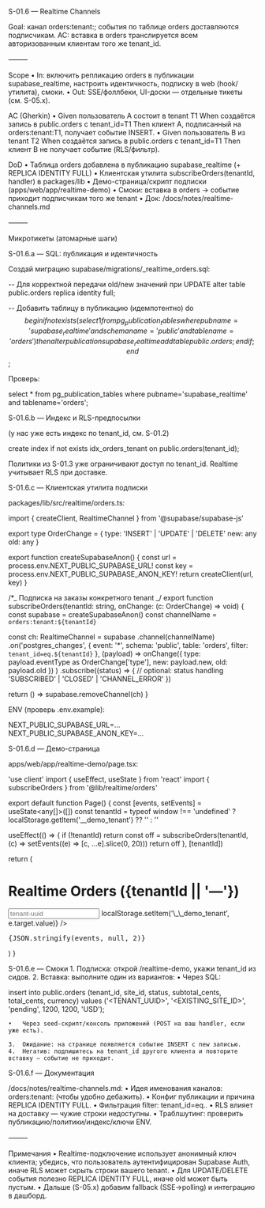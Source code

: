S-01.6 — Realtime Channels

Goal: канал orders:tenant:<id>; события по таблице orders доставляются подписчикам.
AC: вставка в orders транслируется всем авторизованным клиентам того же tenant_id.

⸻

Scope
• In: включить репликацию orders в публикации supabase_realtime, настроить идентичность, подписку в web (hook/утилита), смоки.
• Out: SSE/фоллбеки, UI-доски — отдельные тикеты (см. S-05.x).

AC (Gherkin)
• Given пользователь A состоит в tenant T1
When создаётся запись в public.orders с tenant_id=T1
Then клиент A, подписанный на orders:tenant:T1, получает событие INSERT.
• Given пользователь B из tenant T2
When создаётся запись в public.orders с tenant_id=T1
Then клиент B не получает событие (RLS/фильтр).

DoD
• Таблица orders добавлена в публикацию supabase_realtime (+ REPLICA IDENTITY FULL)
• Клиентская утилита subscribeOrders(tenantId, handler) в packages/lib
• Демо-страница/скрипт подписки (apps/web/app/realtime-demo)
• Смоки: вставка в orders → событие приходит подписчикам того же tenant
• Док: /docs/notes/realtime-channels.md

⸻

Микротикеты (атомарные шаги)

S-01.6.a — SQL: публикация и идентичность

Создай миграцию supabase/migrations/<ts>\_realtime_orders.sql:

-- Для корректной передачи old/new значений при UPDATE
alter table public.orders replica identity full;

-- Добавить таблицу в публикацию (идемпотентно)
do $$
begin
  if not exists (
    select 1 from pg_publication_tables
    where pubname = 'supabase_realtime' and schemaname='public' and tablename='orders'
  ) then
    alter publication supabase_realtime add table public.orders;
  end if;
end $$;

Проверь:

select \* from pg_publication_tables where pubname='supabase_realtime' and tablename='orders';

S-01.6.b — Индекс и RLS-предпосылки

(у нас уже есть индекс по tenant_id, см. S-01.2)

create index if not exists idx_orders_tenant on public.orders(tenant_id);

Политики из S-01.3 уже ограничивают доступ по tenant_id. Realtime учитывает RLS при доставке.

S-01.6.c — Клиентская утилита подписки

packages/lib/src/realtime/orders.ts:

import { createClient, RealtimeChannel } from '@supabase/supabase-js'

export type OrderChange = {
type: 'INSERT' | 'UPDATE' | 'DELETE'
new: any
old: any
}

export function createSupabaseAnon() {
const url = process.env.NEXT_PUBLIC_SUPABASE_URL!
const key = process.env.NEXT_PUBLIC_SUPABASE_ANON_KEY!
return createClient(url, key)
}

/\*_ Подписка на заказы конкретного tenant _/
export function subscribeOrders(tenantId: string, onChange: (c: OrderChange) => void) {
const supabase = createSupabaseAnon()
const channelName = `orders:tenant:${tenantId}`

const ch: RealtimeChannel = supabase
.channel(channelName)
.on('postgres_changes',
{ event: '\*', schema: 'public', table: 'orders', filter: `tenant_id=eq.${tenantId}` },
(payload) => onChange({ type: payload.eventType as OrderChange['type'], new: payload.new, old: payload.old })
)
.subscribe((status) => {
// optional: status handling 'SUBSCRIBED' | 'CLOSED' | 'CHANNEL_ERROR'
})

return () => supabase.removeChannel(ch)
}

ENV (проверь .env.example):

NEXT_PUBLIC_SUPABASE_URL=...
NEXT_PUBLIC_SUPABASE_ANON_KEY=...

S-01.6.d — Демо-страница

apps/web/app/realtime-demo/page.tsx:

'use client'
import { useEffect, useState } from 'react'
import { subscribeOrders } from '@lib/realtime/orders'

export default function Page() {
const [events, setEvents] = useState<any[]>([])
const tenantId = typeof window !== 'undefined' ? localStorage.getItem('\_\_demo_tenant') ?? '' : ''

useEffect(() => {
if (!tenantId) return
const off = subscribeOrders(tenantId, (c) => setEvents((e) => [c, ...e].slice(0, 20)))
return off
}, [tenantId])

return (
<div className="p-6 space-y-3">
<h1 className="text-lg font-semibold">Realtime Orders ({tenantId || '—'})</h1>
<input
className="border rounded px-2 py-1 text-sm"
placeholder="tenant-uuid"
defaultValue={tenantId}
onBlur={(e) => localStorage.setItem('\_\_demo_tenant', e.target.value)}
/>
<pre className="text-xs overflow-auto max-h-[50vh] border rounded p-3 bg-black text-white">
{JSON.stringify(events, null, 2)}
</pre>
</div>
)
}

S-01.6.e — Смоки 1. Подписка: открой /realtime-demo, укажи tenant_id из сидов. 2. Вставка: выполните один из вариантов:
• Через SQL:

insert into public.orders (tenant_id, site_id, status, subtotal_cents, total_cents, currency)
values ('<TENANT_UUID>', '<EXISTING_SITE_ID>', 'pending', 1200, 1200, 'USD');

    •	Через seed-скрипт/консоль приложений (POST на ваш handler, если уже есть).

    3.	Ожидание: на странице появляется событие INSERT с new записью.
    4.	Негатив: подпишитесь на tenant_id другого клиента и повторите вставку — событие не приходит.

S-01.6.f — Документация

/docs/notes/realtime-channels.md:
• Идея именования каналов: orders:tenant:<uuid> (чтобы удобно дебажить).
• Конфиг публикации и причина REPLICA IDENTITY FULL.
• Фильтрация filter: tenant_id=eq.<uuid>.
• RLS влияет на доставку — чужие строки недоступны.
• Траблшутинг: проверить публикацию/политики/индекс/ключи ENV.

⸻

Примечания
• Realtime-подключение использует анонимный ключ клиента; убедись, что пользователь аутентифицирован Supabase Auth, иначе RLS может скрыть строки вашего tenant.
• Для UPDATE/DELETE события полезно REPLICA IDENTITY FULL, иначе old может быть пустым.
• Дальше (S-05.x) добавим fallback (SSE→polling) и интеграцию в дашборд.

